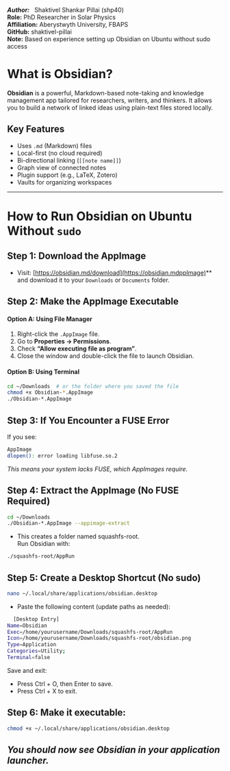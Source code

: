 
***Author:***&nbsp;&nbsp;&nbsp;Shaktivel Shankar Pillai (shp40)  
**Role:**   PhD Researcher in Solar Physics  
**Affiliation:**   Aberystwyth University, FBAPS  
**GitHub:**   shaktivel-pillai  
**Note:**   Based on experience setting up Obsidian on Ubuntu without sudo access



# What is Obsidian?

**Obsidian** is a powerful, Markdown-based note-taking and knowledge management app tailored for researchers, writers, and thinkers. It allows you to build a network of linked ideas using plain-text files stored locally.

## Key Features

- Uses `.md` (Markdown) files  
- Local-first (no cloud required)  
- Bi-directional linking (`[[note name]]`)  
- Graph view of connected notes  
- Plugin support (e.g., LaTeX, Zotero)  
- Vaults for organizing workspaces  

---

# How to Run Obsidian on Ubuntu Without `sudo`

## Step 1: Download the AppImage

- Visit: [https://obsidian.md/download](https://obsidian.mdppImage)** and download it to your `Downloads` or `Documents` folder.

## Step 2: Make the AppImage Executable

#### Option A: Using File Manager

1. Right-click the `.AppImage` file.  
2. Go to **Properties → Permissions**.  
3. Check **“Allow executing file as program”**.  
4. Close the window and double-click the file to launch Obsidian.

#### Option B: Using Terminal

```bash
cd ~/Downloads  # or the folder where you saved the file
chmod +x Obsidian-*.AppImage
./Obsidian-*.AppImage
```

## **Step 3: If You Encounter a FUSE Error**

If you see:
```bash
AppImage
dlopen(): error loading libfuse.so.2
```
*This means your system lacks FUSE, which AppImages require.*

## Step 4: Extract the AppImage (No FUSE Required)
```bash
cd ~/Downloads
./Obsidian-*.AppImage --appimage-extract
```
- This creates a folder named squashfs-root.  
Run Obsidian with:
```bash
./squashfs-root/AppRun
```
## Step 5: Create a Desktop Shortcut (No sudo)
```bash
nano ~/.local/share/applications/obsidian.desktop
```
- Paste the following content (update paths as needed):
```bash
  [Desktop Entry]
Name=Obsidian
Exec=/home/yourusername/Downloads/squashfs-root/AppRun
Icon=/home/yourusername/Downloads/squashfs-root/obsidian.png
Type=Application
Categories=Utility;
Terminal=false
```
Save and exit:  
 - Press Ctrl + O, then Enter to save.
 - Press Ctrl + X to exit.

## Step 6: Make it executable: 
```bash
chmod +x ~/.local/share/applications/obsidian.desktop
```
## *You should now see Obsidian in your application launcher.*




